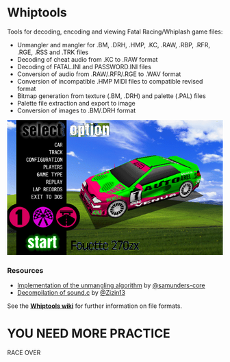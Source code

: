 # Whiptools
Tools for decoding, encoding and viewing Fatal Racing/Whiplash game files:

- Unmangler and mangler for .BM, .DRH, .HMP, .KC, .RAW, .RBP, .RFR, .RGE, .RSS and .TRK files
- Decoding of cheat audio from .KC to .RAW format
- Decoding of FATAL.INI and PASSWORD.INI files
- Conversion of audio from .RAW/.RFR/.RGE to .WAV format
- Conversion of incompatible .HMP MIDI files to compatible revised format
- Bitmap generation from texture (.BM, .DRH) and palette (.PAL) files
- Palette file extraction and export to image
- Conversion of images to .BM/.DRH format

![Whiplash XP](https://github.com/FatalDecomp/Whiptools/blob/df7a513cd9fe45e0d2a623b30dc46dbafe08184d/sample-files/Whiplash%20XP.png)

### Resources
- [Implementation of the unmangling algorithm](https://gist.github.com/samunders-core/1acaadc064f203e4f2ab769c7dfabeda) by [@samunders-core](https://github.com/samunders-core)
- [Decompilation of sound.c](https://github.com/Zizin13/ROLLER/blob/b16cacf124f4ff2654fc3f8f77e7760780c49879/PROJECTS/ROLLER/sound.c) by [@Zizin13](https://github.com/Zizin13)

See the [**Whiptools wiki**](https://github.com/ninjatobob/Whiptools/wiki) for further information on file formats.

# YOU NEED MORE PRACTICE
RACE OVER
